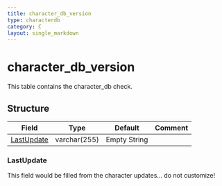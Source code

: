 ```yaml
---
title: character_db_version
type: characterdb
category: C
layout: single_markdown
---
```


# character_db_version
This table contains the character_db check.

## Structure

Field                     | Type         | Default      | Comment
------------------------- | ------------ | ------------ | -------
[LastUpdate](#LastUpdate) | varchar(255) | Empty String |        

### LastUpdate

This field would be filled from the character updates... do not customize!
